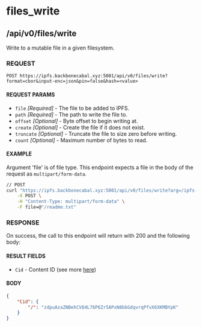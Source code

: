 # files_write

## /api/v0/files/write

Write to a mutable file in a given filesystem.

### REQUEST

`POST https://ipfs.backbonecabal.xyz:5001/api/v0/files/write?format=cbor&input-enc=json&pin=false&hash=<value>`

#### REQUEST PARAMS
- `file` _[Required]_ - The file to be added to IPFS.
- `path` _[Required]_ - The path to write the file to.
- `offset` _[Optional]_ - Byte offset to begin writing at.
- `create` _[Optional]_ - Create the file if it does not exist.
- `truncate` _[Optional]_ - Truncate the file to size zero before writing. 
- `count` _[Optional]_ - Maximum number of bytes to read.
 
#### EXAMPLE
Argument 'file' is of file type. This endpoint expects a file in the body of the request as `multipart/form-data`.

```bash
// POST
curl "https://ipfs.backbonecabal.xyz:5001/api/v0/files/write?arg=/ipfs-file-test?create=true" \
    -X POST \
    -H "Content-Type: multipart/form-data" \
    -F file=@"/readme.txt" 
```

### RESPONSE

On success, the call to this endpoint will return with 200 and the following body:

#### RESULT FIELDS
- `Cid` - Content ID (see more [here](https://github.com/ipld/cid)) 


#### BODY
```json
{
    "Cid": {
        "/": "zdpuAzaZNBehCV84L76P6Zr5APxN8bbGdqvrqPfvX6XKMBYpK"
    }
}
```